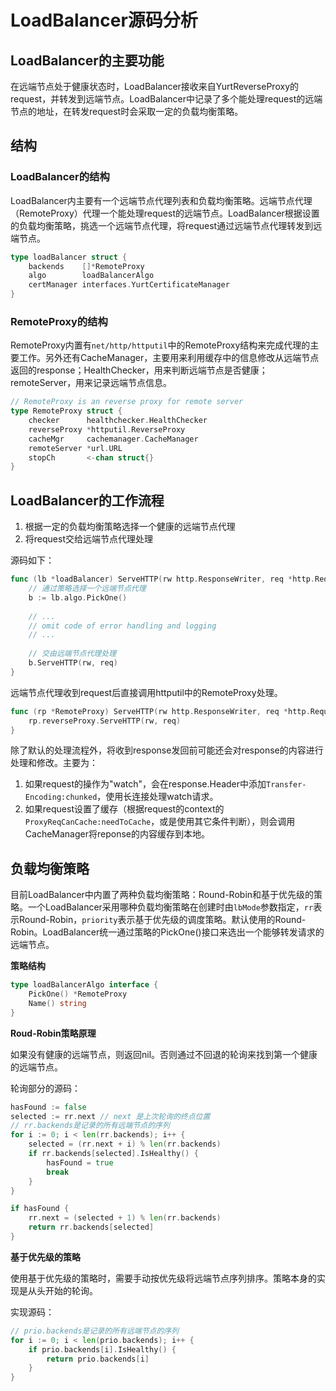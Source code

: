 # LoadBalancer源码分析



## LoadBalancer的主要功能

在远端节点处于健康状态时，LoadBalancer接收来自YurtReverseProxy的request，并转发到远端节点。LoadBalancer中记录了多个能处理request的远端节点的地址，在转发request时会采取一定的负载均衡策略。



## 结构

### LoadBalancer的结构

LoadBalancer内主要有一个远端节点代理列表和负载均衡策略。远端节点代理（RemoteProxy）代理一个能处理request的远端节点。LoadBalancer根据设置的负载均衡策略，挑选一个远端节点代理，将request通过远端节点代理转发到远端节点。

```go
type loadBalancer struct {
	backends    []*RemoteProxy
	algo        loadBalancerAlgo
	certManager interfaces.YurtCertificateManager
}
```

### RemoteProxy的结构

RemoteProxy内置有`net/http/httputil`中的RemoteProxy结构来完成代理的主要工作。另外还有CacheManager，主要用来利用缓存中的信息修改从远端节点返回的response；HealthChecker，用来判断远端节点是否健康；remoteServer，用来记录远端节点信息。

```go
// RemoteProxy is an reverse proxy for remote server
type RemoteProxy struct {
	checker      healthchecker.HealthChecker
	reverseProxy *httputil.ReverseProxy
	cacheMgr     cachemanager.CacheManager
	remoteServer *url.URL
	stopCh       <-chan struct{}
}
```



## LoadBalancer的工作流程

1. 根据一定的负载均衡策略选择一个健康的远端节点代理
2. 将request交给远端节点代理处理

源码如下：

```go
func (lb *loadBalancer) ServeHTTP(rw http.ResponseWriter, req *http.Request){
    // 通过策略选择一个远端节点代理
	b := lb.algo.PickOne()
    
    // ...
	// omit code of error handling and logging
    // ...
    
    // 交由远端节点代理处理
	b.ServeHTTP(rw, req)
}
```

远端节点代理收到request后直接调用httputil中的RemoteProxy处理。

```go
func (rp *RemoteProxy) ServeHTTP(rw http.ResponseWriter, req *http.Request) {
	rp.reverseProxy.ServeHTTP(rw, req)
}
```

除了默认的处理流程外，将收到response发回前可能还会对response的内容进行处理和修改。主要为：

1. 如果request的操作为"watch"，会在response.Header中添加`Transfer-Encoding:chunked`，使用长连接处理watch请求。
2. 如果request设置了缓存（根据request的context的`ProxyReqCanCache:needToCache`，或是使用其它条件判断），则会调用CacheManager将reponse的内容缓存到本地。



## 负载均衡策略

目前LoadBalancer中内置了两种负载均衡策略：Round-Robin和基于优先级的策略。一个LoadBalancer采用哪种负载均衡策略在创建时由`lbMode`参数指定，`rr`表示Round-Robin，`priority`表示基于优先级的调度策略。默认使用的Round-Robin。LoadBalancer统一通过策略的PickOne()接口来选出一个能够转发请求的远端节点。

**策略结构**

```go
type loadBalancerAlgo interface {
	PickOne() *RemoteProxy
	Name() string
}
```



**Roud-Robin策略原理**

如果没有健康的远端节点，则返回nil。否则通过不回退的轮询来找到第一个健康的远端节点。

轮询部分的源码：

```go
hasFound := false
selected := rr.next // next 是上次轮询的终点位置
// rr.backends是记录的所有远端节点的序列
for i := 0; i < len(rr.backends); i++ {
    selected = (rr.next + i) % len(rr.backends)
    if rr.backends[selected].IsHealthy() {
        hasFound = true
        break
    }
}

if hasFound {
    rr.next = (selected + 1) % len(rr.backends)
    return rr.backends[selected]
}
```



**基于优先级的策略**

使用基于优先级的策略时，需要手动按优先级将远端节点序列排序。策略本身的实现是从头开始的轮询。

实现源码：

```go
// prio.backends是记录的所有远端节点的序列
for i := 0; i < len(prio.backends); i++ {
    if prio.backends[i].IsHealthy() {
    	return prio.backends[i]
    }
}
```


